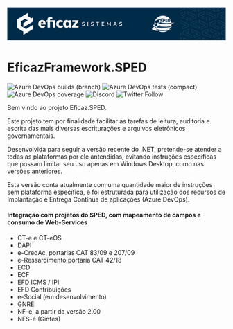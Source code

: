 # ![EficazFramework.SPED](Assets/GitHub-HeaderReadme.png)
# EficazFramework.SPED

![Azure DevOps builds (branch)](http://efshields.brazilsouth.azurecontainer.io:/azure-devops/build/eficazcs/EficazFramework/21/master?label=tests&logo=azuredevops&logoColor=white&style=flat-square)
![Azure DevOps tests (compact)](http://efshields.brazilsouth.azurecontainer.io:/azure-devops/tests/eficazcs/EficazFramework/21?compact_message&logo=azuredevops&logoColor=white&style=flat-square)
![Azure DevOps coverage](http://efshields.brazilsouth.azurecontainer.io:/azure-devops/coverage/eficazcs/EficazFramework/21?&logo=codecov&logoColor=white&style=flat-square)
![Discord](http://efshields.brazilsouth.azurecontainer.io:/discord/846078359498653706?color=purple&logo=discord&logoColor=white&style=flat-square)
![Twitter Follow](http://efshields.brazilsouth.azurecontainer.io:/twitter/follow/EficazCS?color=blue&label=twitter&logo=twitter&logoColor=white&style=flat-square)

   Bem vindo ao projeto Eficaz.SPED.
   
   Este projeto tem por finalidade facilitar as tarefas de leitura, auditoria e escrita das mais diversas escriturações e arquivos eletrônicos governamentais.
   
   Desenvolvida para seguir a versão recente do .NET, pretende-se atender a todas as plataformas por ele antendidas, evitando instruções específicas que possam limitar seu uso apenas em Windows Desktop, como nas versões anteriores.
   
   Esta versão conta atualmente com uma quantidade maior de instruções sem plataforma específica, e foi estruturada para utilização dos recursos de Implantação e Entrega Contínua de aplicações (Azure DevOps).


#### Integração com projetos do SPED, com mapeamento de campos e consumo de Web-Services
   - CT-e e CT-eOS
   - DAPI
   - e-CredAc, portarias CAT 83/09 e 207/09
   - e-Ressarcimento portaria CAT 42/18
   - ECD
   - ECF
   - EFD ICMS / IPI
   - EFD Contribuições
   - e-Social (em desenvolvimento)
   - GNRE
   - NF-e, a partir da versão 2.00
   - NFS-e (Ginfes)
